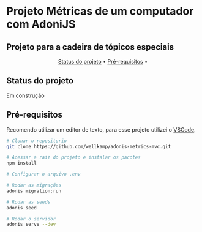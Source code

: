 <h1> Projeto Métricas de um computador com AdoniJS </h1> 
<h2> Projeto para a cadeira de tópicos especiais </h2>

<p align="center">
 <a href="#status">Status do projeto</a> •
 <a href="#prerequisitos">Pré-requisitos</a> • 
</p>

<h2 id='status'>Status do projeto</h2>
<p>Em construção</p>

<h2 id='prerequisitos'>Pré-requisitos</h2>

<p>Recomendo utilizar um editor de texto, para esse projeto utilizei o <a href="https://code.visualstudio.com/">VSCode</a>.</p>

```bash
# Clonar o repositorio
git clone https://github.com/wellkamp/adonis-metrics-mvc.git

# Acessar a raiz do projeto e instalar os pacotes
npm install

# Configurar o arquivo .env

# Rodar as migrações
adonis migration:run

# Rodar as seeds
adonis seed

# Rodar o servidor
adonis serve --dev

```
